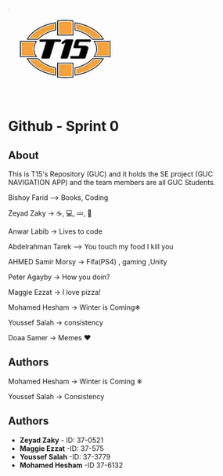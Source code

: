 ﻿![Logo](team15-logo.jpg)
# Github - Sprint 0

## About
This is T15's Repository (GUC) and it holds the SE project (GUC NAVIGATION APP) and the team members are all GUC Students.

Bishoy Farid --> Books, Coding

Zeyad Zaky -> ☕, 💻, 💤,  🔁

Anwar Labib -> Lives to code

Abdelrahman Tarek --> You touch my food I kill you

AHMED Samir Morsy -> Fifa(PS4) , gaming ,Unity

Peter Agayby -> How you doin?

Maggie Ezzat -> I love pizza!

Mohamed Hesham -> Winter is Coming❄

Youssef Salah -> consistency

Doaa Samer -> Memes ❤️

## Authors

Mohamed Hesham -> Winter is Coming ❄

Youssef Salah -> Consistency

## Authors

* **Zeyad Zaky** - ID: 37-0521
* **Maggie Ezzat** -ID: 37-575
* **Youssef Salah** -ID: 37-3779
* **Mohamed Hesham** -ID 37-6132
